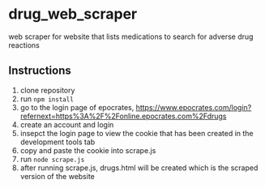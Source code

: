 # drug_web_scraper
web scraper for website that lists medications to search for adverse drug reactions

## Instructions
1. clone repository
2. run `npm install`
3. go to the login page of epocrates, https://www.epocrates.com/login?refernext=https%3A%2F%2Fonline.epocrates.com%2Fdrugs
4. create an account and login
5. insepct the login page to view the cookie that has been created in the development tools tab
6. copy and paste the cookie into scrape.js
7. run `node scrape.js`
8. after running scrape.js, drugs.html will be created which is the scraped version of the website
